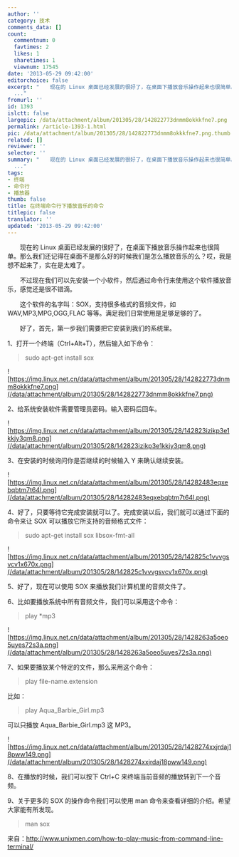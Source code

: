 ```yaml
---
author: ''
category: 技术
comments_data: []
count:
  commentnum: 0
  favtimes: 2
  likes: 1
  sharetimes: 1
  viewnum: 17545
date: '2013-05-29 09:42:00'
editorchoice: false
excerpt: "　　现在的 Linux 桌面已经发展的很好了，在桌面下播放音乐操作起来也很简单。那么我们还记得在桌面不是那么好的时候我们是怎么播放音乐的么？哎，我是想不起来了，实在是太难了。\r\n　　不过现在我们可以先安装一个小
  ..."
fromurl: ''
id: 1393
islctt: false
largepic: /data/attachment/album/201305/28/142822773dnmm8okkkfne7.png
permalink: /article-1393-1.html
pic: /data/attachment/album/201305/28/142822773dnmm8okkkfne7.png.thumb.jpg
related: []
reviewer: ''
selector: ''
summary: "　　现在的 Linux 桌面已经发展的很好了，在桌面下播放音乐操作起来也很简单。那么我们还记得在桌面不是那么好的时候我们是怎么播放音乐的么？哎，我是想不起来了，实在是太难了。\r\n　　不过现在我们可以先安装一个小
  ..."
tags:
- 终端
- 命令行
- 播放器
thumb: false
title: 在终端命令行下播放音乐的命令
titlepic: false
translator: ''
updated: '2013-05-29 09:42:00'
---
```


　　现在的 Linux 桌面已经发展的很好了，在桌面下播放音乐操作起来也很简单。那么我们还记得在桌面不是那么好的时候我们是怎么播放音乐的么？哎，我是想不起来了，实在是太难了。


　　不过现在我们可以先安装一个小软件，然后通过命令行来使用这个软件播放音乐，感觉还是很不错滴。


　　这个软件的名字叫：SOX，支持很多格式的音频文件，如 WAV,MP3,MPG,OGG,FLAC 等等。满足我们日常使用是足够足够的了。


　　好了，首先，第一步我们需要把它安装到我们的系统里。


1、打开一个终端（Ctrl+Alt+T），然后输入如下命令：



> 
> sudo apt-get install sox
> 
> 
> 


![https://img.linux.net.cn/data/attachment/album/201305/28/142822773dnmm8okkkfne7.png](/data/attachment/album/201305/28/142822773dnmm8okkkfne7.png)


2、给系统安装软件需要管理员密码。输入密码后回车。


![https://img.linux.net.cn/data/attachment/album/201305/28/142823izikp3e1kkjy3qm8.png](/data/attachment/album/201305/28/142823izikp3e1kkjy3qm8.png)


3、在安装的时候询问你是否继续的时候输入 Y 来确认继续安装。


![https://img.linux.net.cn/data/attachment/album/201305/28/14282483eqxebqbtm7t64l.png](/data/attachment/album/201305/28/14282483eqxebqbtm7t64l.png)


4、好了，只要等待它完成安装就可以了。完成安装以后，我们就可以通过下面的命令来让 SOX 可以播放它所支持的音频格式文件：



> 
> sudo apt-get install sox libsox-fmt-all
> 
> 
> 


![https://img.linux.net.cn/data/attachment/album/201305/28/142825c1vvvgsvcv1x670x.png](/data/attachment/album/201305/28/142825c1vvvgsvcv1x670x.png)


5、好了，现在可以使用 SOX 来播放我们计算机里的音频文件了。


6、比如要播放系统中所有音频文件，我们可以采用这个命令：



> 
> play \*mp3
> 
> 
> 


![https://img.linux.net.cn/data/attachment/album/201305/28/1428263a5oeo5uyes72s3a.png](/data/attachment/album/201305/28/1428263a5oeo5uyes72s3a.png)


7、如果要播放某个特定的文件，那么采用这个命令：



> 
> play file-name.extension
> 
> 
> 


比如：



> 
> play Aqua\_Barbie\_Girl.mp3
> 
> 
> 


可以只播放 Aqua\_Barbie\_Girl.mp3 这 MP3。


![https://img.linux.net.cn/data/attachment/album/201305/28/1428274xxjrdaj18pww149.png](/data/attachment/album/201305/28/1428274xxjrdaj18pww149.png)


8、在播放的时候，我们可以按下 Ctrl+C 来终端当前音频的播放转到下一个音频。


9、关于更多的 SOX 的操作命令我们可以使用 man 命令来查看详细的介绍。希望大家能有所发现。



> 
> man sox
> 
> 
> 


来自：http://www.unixmen.com/how-to-play-music-from-command-line-terminal/